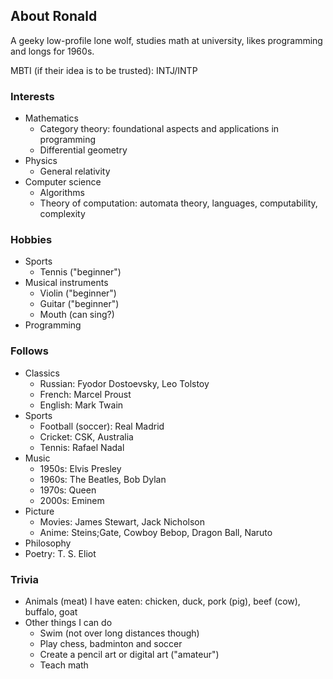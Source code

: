 ## About Ronald

A geeky low-profile lone wolf, studies math at university, likes programming and longs for 1960s.

MBTI (if their idea is to be trusted): INTJ/INTP

### Interests

- Mathematics
  - Category theory: foundational aspects and applications in programming
  - Differential geometry
- Physics
  - General relativity
- Computer science
  - Algorithms
  - Theory of computation: automata theory, languages, computability, complexity

### Hobbies

- Sports
  - Tennis ("beginner")
- Musical instruments
  - Violin ("beginner")
  - Guitar ("beginner")
  - Mouth (can sing?)
- Programming

### Follows

- Classics
  - Russian: Fyodor Dostoevsky, Leo Tolstoy
  - French: Marcel Proust
  - English: Mark Twain
- Sports
  - Football (soccer): Real Madrid
  - Cricket: CSK, Australia
  - Tennis: Rafael Nadal
- Music
  - 1950s: Elvis Presley
  - 1960s: The Beatles, Bob Dylan
  - 1970s: Queen
  - 2000s: Eminem
- Picture
  - Movies: James Stewart, Jack Nicholson
  - Anime: Steins;Gate, Cowboy Bebop, Dragon Ball, Naruto
- Philosophy
- Poetry: T. S. Eliot


### Trivia

- Animals (meat) I have eaten: chicken, duck, pork (pig), beef (cow), buffalo, goat
- Other things I can do
  - Swim (not over long distances though)
  - Play chess, badminton and soccer
  - Create a pencil art or digital art ("amateur")
  - Teach math



